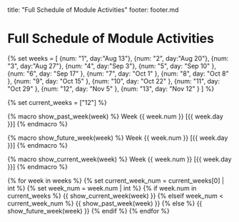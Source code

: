 <frontmatter>
title: "Full Schedule of Module Activities"
footer: footer.md
</frontmatter>

<link rel="stylesheet" href="{{baseUrl}}/css/main.css">
<link rel="stylesheet" href="{{baseUrl}}/css/schedule.css">

<include src="../common/header.md" />

<div class="website-content">

# Full Schedule of Module Activities

<panel header="### <small>**{{glyphicon_calendar}} Tutorial Timetable**</small>" no-close>
  <include src="overview/tutorialSchedule.md"/>
</panel>
<include src="overview/index.md" name=":exclamation: **Info relevant to all weeks**" dynamic />
<p/>

{% set weeks = [
    {num: "1", day:"Aug 13"},
    {num: "2", day:"Aug 20"},
    {num: "3", day:"Aug 27"}, 
    {num: "4", day:"Sep 3"},
    {num: "5", day: "Sep 10" },
    {num: "6", day: "Sep 17" },
    {num: "7", day: "Oct 1" },
    {num: "8", day: "Oct 8" },
    {num: "9", day: "Oct 15" },
    {num: "10", day: "Oct 22" },
    {num: "11", day: "Oct 29" },
    {num: "12", day: "Nov 5" },
    {num: "13", day: "Nov 12" }
] %}


{% set current_weeks = ["12"] %}


{% macro show_past_week(week) %}
<panel type="seamless" src="week{{ week.num }}/index.md" dynamic no-close>
<span slot="header" class="panel-title week-past"> Week {{ week.num }} [{{ week.day }}]</span>
</panel>
{% endmacro %}


{% macro show_future_week(week) %}
<panel type="seamless" src="week{{ week.num }}/index.md" dynamic no-close>
<span slot="header" class="panel-title week-future"> Week {{ week.num }} [{{ week.day }}]</span>
</panel>
{% endmacro %}


{% macro show_current_week(week) %}
<panel type="seamless" expanded no-close>
<span slot="header" class="panel-title week"> Week {{ week.num }} [{{ week.day }}]</span>
  <include src="week{{ week.num }}/index.md"/>
</panel>
{% endmacro %}


{% for week in weeks %}
{% set current_week_num = current_weeks[0] | int %}
{% set week_num = week.num | int %}
{% if week.num in current_weeks %} 
  {{ show_current_week(week) }}
{% elseif week_num < current_week_num %}
  {{ show_past_week(week) }}
{% else %}
  {{ show_future_week(week) }}
{% endif %}
{% endfor %}


</div>